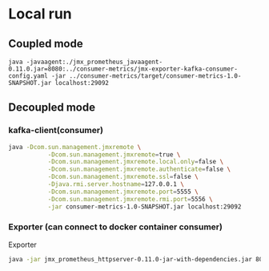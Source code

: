 # Local run

## Coupled mode
`java -javaagent:./jmx_prometheus_javaagent-0.11.0.jar=8080:../consumer-metrics/jmx-exporter-kafka-consumer-config.yaml -jar ../consumer-metrics/target/consumer-metrics-1.0-SNAPSHOT.jar localhost:29092`
## Decoupled mode
### kafka-client(consumer)

```bash
java -Dcom.sun.management.jmxremote \
           -Dcom.sun.management.jmxremote=true \
           -Dcom.sun.management.jmxremote.local.only=false \
           -Dcom.sun.management.jmxremote.authenticate=false \
           -Dcom.sun.management.jmxremote.ssl=false \
           -Djava.rmi.server.hostname=127.0.0.1 \
           -Dcom.sun.management.jmxremote.port=5555 \
           -Dcom.sun.management.jmxremote.rmi.port=5556 \
           -jar consumer-metrics-1.0-SNAPSHOT.jar localhost:29092
```

### Exporter (can connect to docker container consumer)
Exporter
```bash
java -jar jmx_prometheus_httpserver-0.11.0-jar-with-dependencies.jar 8080 local_httpserver_sample_config.yml
```